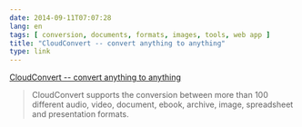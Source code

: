 ```yaml
---
date: 2014-09-11T07:07:28
lang: en
tags: [ conversion, documents, formats, images, tools, web app ]
title: "CloudConvert -- convert anything to anything"
type: link
---
```


[CloudConvert -- convert anything to
anything](https://cloudconvert.org/)

> CloudConvert supports the conversion between more than 100 different
> audio, video, document, ebook, archive, image, spreadsheet and
> presentation formats.

